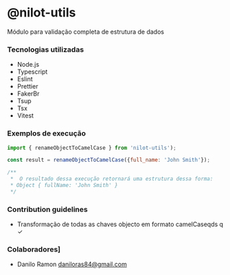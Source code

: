 # @nilot-utils

Módulo para validação completa de estrutura de dados

### Tecnologias utilizadas

- Node.js
- Typescript
- Eslint
- Prettier
- FakerBr
- Tsup
- Tsx
- Vitest

### Exemplos de execução

```javascript
import { renameObjectToCamelCase } from 'nilot-utils');

const result = renameObjectToCamelCase({full_name: 'John Smith'});

/**
 *  O resultado dessa execução retornará uma estrutura dessa forma:
 * Object { fullName: 'John Smith' }
 */
```

### Contribution guidelines

- Transformação de todas as chaves objecto em formato camelCaseqds q ✓

### Colaboradores]

- Danilo Ramon <daniloras84@gmail.com>

